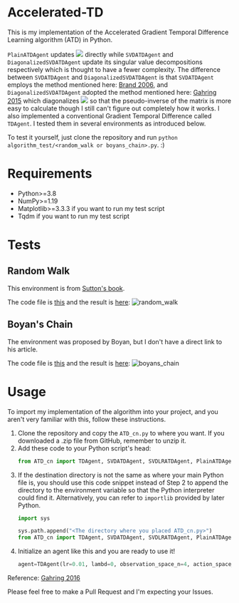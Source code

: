 # Accelerated-TD

This is my implementation of the Accelerated Gradient Temporal Difference Learning algorithm (ATD) in Python.

`PlainATDAgent` updates ![](https://latex.codecogs.com/svg.image?\mathbf{A}) directly while `SVDATDAgent` and `DiagonalizedSVDATDAgent` update its singular value decompositions respectively which is thought to have a fewer complexity. The difference between `SVDATDAgent` and `DiagonalizedSVDATDAgent` is that `SVDATDAgent` employs the method mentioned here: [Brand 2006](https://pdf.sciencedirectassets.com/271586/1-s2.0-S0024379506X04573/1-s2.0-S0024379505003812/main.pdf), and `DiagonalizedSVDATDAgent` adopted the method mentioned here: [Gahring 2015](https://arxiv.org/pdf/1511.08495) which diagonalizes ![](https://latex.codecogs.com/svg.image?\mathbf{\Sigma}) so that the pseudo-inverse of the matrix is more easy to calculate though I still can't figure out completely how it works.
I also implemented a conventional Gradient Temporal Difference called `TDAgent`. I tested them in several environments as introduced below.

To test it yourself, just clone the repository and run `python algorithm_test/<random_walk or boyans_chain>.py`. :)

# Requirements

- Python>=3.8
- NumPy>=1.19
- Matplotlib>=3.3.3 if you want to run my test script
- Tqdm if you want to run my test script

# Tests

## Random Walk

This environment is from [Sutton's book](http://incompleteideas.net/book/RLbook2020.pdf).

The code file is [this](https://github.com/VEXLife/Accelerated-TD/blob/main/algorithm_test/random_walk.py) and the result is [here](https://github.com/VEXLife/Accelerated-TD/blob/main/figures/random_walk.png):
![random_walk](https://user-images.githubusercontent.com/36587232/141802348-08e20308-d5b2-4011-8655-3a89045f0eb5.png)

## Boyan's Chain

The environment was proposed by Boyan, but I don't have a direct link to his article.

The code file is [this](https://github.com/VEXLife/Accelerated-TD/blob/main/algorithm_test/boyans_chain.py) and the result is [here](https://github.com/VEXLife/Accelerated-TD/blob/main/figures/boyans_chain.png):
![boyans_chain](https://user-images.githubusercontent.com/36587232/141802337-e345e59a-f856-49e7-b660-84dce14eea94.png)

# Usage

To import my implementation of the algorithm into your project, and you aren't very familiar with this, follow these instructions.
1. Clone the repository and copy the `ATD_cn.py` to where you want. If you downloaded a .zip file from GitHub, remember to unzip it.
2. Add these code to your Python script's head:
   ```python
   from ATD_cn import TDAgent, SVDATDAgent, SVDLRATDAgent, PlainATDAgent  # or any agent you want
   ```
3. If the destination directory is not the same as where your main Python file is, you should use this code snippet instead of Step 2 to append the directory to the environment variable so that the Python interpreter could find it. Alternatively, you can refer to `importlib` provided by later Python.
   ```python
   import sys

   sys.path.append("<The directory where you placed ATD_cn.py>")
   from ATD_cn import TDAgent, SVDATDAgent, SVDLRATDAgent, PlainATDAgent  # or any agent you want
   ```
4. Initialize an agent like this and you are ready to use it!
   ```python
   agent=TDAgent(lr=0.01, lambd=0, observation_space_n=4, action_space_n=2)
   ```

Reference: [Gahring 2016](https://arxiv.org/pdf/1611.09328.pdf)

Please feel free to make a Pull Request and I'm expecting your Issues.
